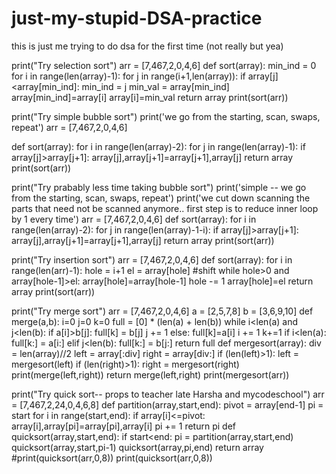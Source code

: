 # just-my-stupid-DSA-practice
this is just me trying to do dsa for the first time (not really but yea)

print("Try selection sort")
arr = [7,467,2,0,4,6]
def sort(array):
    min_ind = 0
    for i in range(len(array)-1):
        for j in range(i+1,len(array)):
            if array[j]<array[min_ind]:
                min_ind = j
        min_val = array[min_ind]
        array[min_ind]=array[i]
        array[i]=min_val
    return array
print(sort(arr))


print("Try simple bubble sort")
print('we go from the starting, scan, swaps, repeat')
arr = [7,467,2,0,4,6]

def sort(array):
    for i in range(len(array)-2):
        for j in range(len(array)-1):
            if array[j]>array[j+1]:
                array[j],array[j+1]=array[j+1],array[j]
    return array
print(sort(arr))


print("Try prabably less time taking bubble sort")
print('simple -- we go from the starting, scan, swaps, repeat')
print('we cut down scanning the parts that need not be scanned anymore.. first step is to reduce inner loop by 1 every time')
arr = [7,467,2,0,4,6]
def sort(array):
    for i in range(len(array)-2):
        for j in range(len(array)-1-i):
            if array[j]>array[j+1]:
                array[j],array[j+1]=array[j+1],array[j]
    return array
print(sort(arr))

print("Try insertion sort")
arr = [7,467,2,0,4,6]
def sort(array):
    for i in range(len(arr)-1):
        hole = i+1
        el = array[hole]
        #shift
        while hole>0 and array[hole-1]>el:
            array[hole]=array[hole-1]
            hole -= 1
        array[hole]=el
    return array
print(sort(arr))


print("Try merge sort")
arr = [7,467,2,0,4,6]
a = [2,5,7,8]
b = [3,6,9,10]
def merge(a,b):
    i=0
    j=0
    k=0
    full = [0] * (len(a) + len(b))
    while i<len(a) and j<len(b):
        if a[i]>b[j]:
            full[k] = b[j]
            j += 1
        else: 
            full[k]=a[i]
            i += 1
        k+=1
    if i<len(a):
        full[k:] = a[i:]
    elif j<len(b):
        full[k:] = b[j:]
    return full
def mergesort(array):
    div = len(array)//2
    left = array[:div]
    right = array[div:]
    if (len(left)>1):
        left = mergesort(left)
    if (len(right)>1):
        right = mergesort(right)
    print(merge(left,right))
    return merge(left,right)
print(mergesort(arr))


print("Try quick sort-- props to teacher late Harsha and mycodeschool")
arr = [7,467,2,24,0,4,6,8]
def partition(array,start,end):
    pivot = array[end-1]
    pi = start
    for i in range(start,end):
        if array[i]<=pivot:
            array[i],array[pi]=array[pi],array[i]
            pi += 1
    return pi
def quicksort(array,start,end):
    if start<end:
        pi = partition(array,start,end)
        quicksort(array,start,pi-1)
        quicksort(array,pi,end)
    return array
#print(quicksort(arr,0,8))
print(quicksort(arr,0,8))

